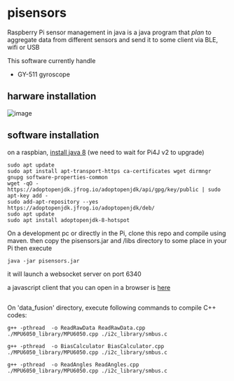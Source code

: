 # pisensors
Raspberry Pi sensor management in java
is a java program that *plan* to aggregate data from different sensors and send it to some client via BLE, wifi or USB

This software currently handle
* GY-511 gyroscope

## harware installation

![image](https://user-images.githubusercontent.com/16659140/95651679-9b751c80-0b1e-11eb-9ac0-be16d9dfb82e.png)

## software installation
on a raspbian, [install java 8](https://linuxize.com/post/install-java-on-debian-10/) (we need to wait for Pi4J v2 to upgrade) 

```
sudo apt update
sudo apt install apt-transport-https ca-certificates wget dirmngr gnupg software-properties-common
wget -qO - https://adoptopenjdk.jfrog.io/adoptopenjdk/api/gpg/key/public | sudo apt-key add -
sudo add-apt-repository --yes https://adoptopenjdk.jfrog.io/adoptopenjdk/deb/
sudo apt update
sudo apt install adoptopenjdk-8-hotspot
```

On a development pc or directly in the Pi, clone this repo and compile using maven.
then copy the pisensors.jar and /libs directory to some place in your Pi then execute
```
java -jar pisensors.jar
```

it will launch a websocket server on port 6340

a javascript client that you can open in a browser is [here](https://github.com/smichea/pisensors/tree/master/src/main/js)

## 
On 'data_fusion' directory, execute following commands to compile C++ codes:

```
g++ -pthread  -o ReadRawData ReadRawData.cpp ./MPU6050_library/MPU6050.cpp ./i2c_library/smbus.c
```

```
g++ -pthread  -o BiasCalculator BiasCalculator.cpp ./MPU6050_library/MPU6050.cpp ./i2c_library/smbus.c
```

```
g++ -pthread  -o ReadAngles ReadAngles.cpp ./MPU6050_library/MPU6050.cpp ./i2c_library/smbus.c
```



